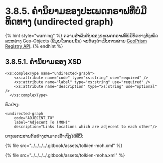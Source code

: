 # 3.8.5. ຄຳນິຍາມຂອງປະເພດກຣາຟທີ່ບໍ່ມີທິດທາງ (undirected graph)

{% hint style="warning" %}
ຄວາມສຳພັນກັນຂອງປະເພດກຣາຟທີ່ບໍ່ມີທິດທາງທັງໝົດລະຫວ່າງ Geo-Objects (ຂໍ້ມູນໃນຕອນນັ້ນ) ຈະຕ້ອງດຳເນີນການຜ່ານ [GeoPrism Registry API](https://georegistry-api-docs.geoprism.net/#tag/ETL/operation/importEdgeJson).
{% endhint %}

## **3.8.5.1. ຄຳນິຍາມຂອງ XSD**

```
<xs:complexType name="undirected-graph">
    <xs:attribute name="code" type="xs:string" use="required" />
    <xs:attribute name="label" type="xs:string" use="required" />
    <xs:attribute name="description" type="xs:string" use="optional" />
  </xs:complexType>
```

ຕົວຢ່າງ:

```
<undirected-graph
    code="ADJECENT_TO"
    label="Adjecent To (MOH)"
    description="Links locations which are adjecent to each other"/>  
```

ບາງເອກະສານຕົວຢ່າງສາມາດເຂົ້າເຖິງໄດ້ທີ່ນີ້:

{% file src="../../../../.gitbook/assets/tolkien-moh.xml" %}

{% file src="../../../../.gitbook/assets/tolkien-moha.xml" %}
